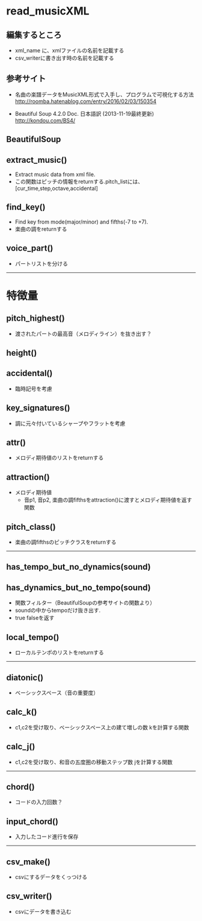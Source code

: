 # read_musicXML

## 編集するところ
- xml_name に、xmlファイルの名前を記載する
- csv_writerに書き出す時の名前を記載する


## 参考サイト
- 名曲の楽譜データをMusicXML形式で入手し、プログラムで可視化する方法 http://roomba.hatenablog.com/entry/2016/02/03/150354

- Beautiful Soup 4.2.0 Doc. 日本語訳 (2013-11-19最終更新) http://kondou.com/BS4/


## BeautifulSoup

## extract_music()
- Extract music data from xml file.
- この関数はピッチの情報をreturnする.pitch_listには、[cur_time,step,octave,accidental]

## find_key()
- Find key from mode(major/minor) and fifths(-7 to +7).
- 楽曲の調をreturnする

## voice_part()
- パートリストを分ける


---
# 特徴量

## pitch_highest()
- 渡されたパートの最高音（メロディライン）を抜き出す？

## height()

## accidental()
- 臨時記号を考慮
## key_signatures()
- 調に元々付いているシャープやフラットを考慮

## attr()
- メロディ期待値のリストをreturnする
## attraction()
* メロディ期待値
  - 音p1, 音p2, 楽曲の調fifthsをattraction()に渡すとメロディ期待値を返す関数

## pitch_class()
- 楽曲の調fifthsのピッチクラスをreturnする

---
## has_tempo_but_no_dynamics(sound)
## has_dynamics_but_no_tempo(sound)
- 関数フィルター（BeautifulSoupの参考サイトの関数より）
- soundの中からtempoだけ抜き出す.
- true falseを返す

## local_tempo()
- ローカルテンポのリストをreturnする

---


## diatonic()
- ベーシックスペース（音の重要度）

## calc_k()
- c1,c2を受け取り、ベーシックスペース上の建て増しの数 kを計算する関数
## calc_j()
- c1,c2を受け取り、和音の五度圏の移動ステップ数 jを計算する関数
---
## chord()
- コードの入力回数？
## input_chord()
- 入力したコード進行を保存
---
## csv_make()
- csvにするデータをくっつける
## csv_writer()
- csvにデータを書き込む
